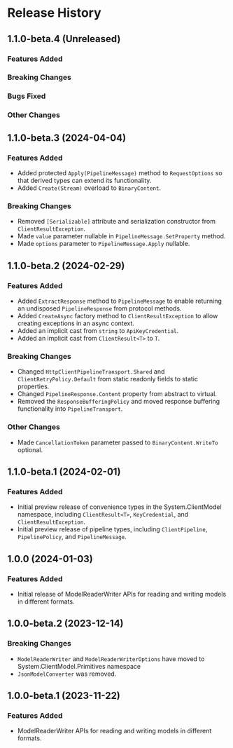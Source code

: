# Release History

## 1.1.0-beta.4 (Unreleased)

### Features Added

### Breaking Changes

### Bugs Fixed

### Other Changes

## 1.1.0-beta.3 (2024-04-04)

### Features Added

- Added protected `Apply(PipelineMessage)` method to `RequestOptions` so that derived types can extend its functionality.
- Added `Create(Stream)` overload to `BinaryContent`.

### Breaking Changes

- Removed `[Serializable]` attribute and serialization constructor from `ClientResultException`.
- Made `value` parameter nullable in `PipelineMessage.SetProperty` method.
- Made `options` parameter to `PipelineMessage.Apply` nullable.

## 1.1.0-beta.2 (2024-02-29)

### Features Added

- Added `ExtractResponse` method to `PipelineMessage` to enable returning an undisposed `PipelineResponse` from protocol methods.
- Added `CreateAsync` factory method to `ClientResultException` to allow creating exceptions in an async context.
- Added an implicit cast from `string` to `ApiKeyCredential`.
- Added an implicit cast from `ClientResult<T>` to `T`.

### Breaking Changes

- Changed `HttpClientPipelineTransport.Shared` and `ClientRetryPolicy.Default` from static readonly fields to static properties.
- Changed `PipelineResponse.Content` property from abstract to virtual.
- Removed the `ResponseBufferingPolicy` and moved response buffering functionality into `PipelineTransport`.

### Other Changes

- Made `CancellationToken` parameter passed to `BinaryContent.WriteTo` optional.

## 1.1.0-beta.1 (2024-02-01)

### Features Added

- Initial preview release of convenience types in the System.ClientModel namespace, including `ClientResult<T>`, `KeyCredential`, and `ClientResultException`.
- Initial preview release of pipeline types, including `ClientPipeline`, `PipelinePolicy`, and `PipelineMessage`.

## 1.0.0 (2024-01-03)

### Features Added

- Initial release of ModelReaderWriter APIs for reading and writing models in different formats.

## 1.0.0-beta.2 (2023-12-14)

### Breaking Changes

- `ModelReaderWriter` and `ModelReaderWriterOptions` have moved to System.ClientModel.Primitives namespace
- `JsonModelConverter` was removed.

## 1.0.0-beta.1 (2023-11-22)

### Features Added

- ModelReaderWriter APIs for reading and writing models in different formats.
